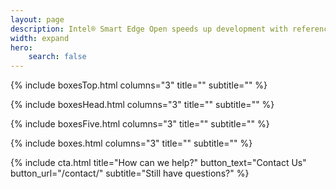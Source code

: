 ```yaml
---
layout: page
description: Intel® Smart Edge Open speeds up development with reference solutions design for common network edge and on-premises use cases, powered by a Certified Kubernetes cloud-native stack.
width: expand
hero:
    search: false
---
```


{% include boxesTop.html columns="3" title="" subtitle="" %}

{% include boxesHead.html columns="3" title="" subtitle="" %}

{% include boxesFive.html columns="3" title="" subtitle="" %}

{% include boxes.html columns="3" title="" subtitle="" %}

{% include cta.html title="How can we help?" button_text="Contact Us" button_url="/contact/" subtitle="Still have questions?" %}

